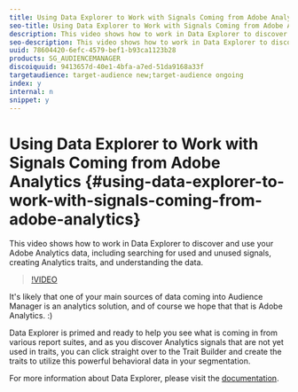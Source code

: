 ```yaml
---
title: Using Data Explorer to Work with Signals Coming from Adobe Analytics
seo-title: Using Data Explorer to Work with Signals Coming from Adobe Analytics
description: This video shows how to work in Data Explorer to discover and use your Adobe Analytics data, including searching for used and unused signals, creating Analytics traits, and understanding the data.
seo-description: This video shows how to work in Data Explorer to discover and use your Adobe Analytics data, including searching for used and unused signals, creating Analytics traits, and understanding the data.
uuid: 78604420-6efc-4579-bef1-b93ca1123b28
products: SG_AUDIENCEMANAGER
discoiquuid: 9413657d-40e1-4bfa-a7ed-51da9168a33f
targetaudience: target-audience new;target-audience ongoing
index: y
internal: n
snippet: y
---
```


# Using Data Explorer to Work with Signals Coming from Adobe Analytics {#using-data-explorer-to-work-with-signals-coming-from-adobe-analytics}

This video shows how to work in Data Explorer to discover and use your Adobe Analytics data, including searching for used and unused signals, creating Analytics traits, and understanding the data.

>[!VIDEO](https://video.tv.adobe.com/v/25150/?quality=12)

It's likely that one of your main sources of data coming into Audience Manager is an analytics solution, and of course we hope that that is Adobe Analytics. :)

Data Explorer is primed and ready to help you see what is coming in from various report suites, and as you discover Analytics signals that are not yet used in traits, you can click straight over to the Trait Builder and create the traits to utilize this powerful behavioral data in your segmentation.

For more information about Data Explorer, please visit the [documentation](https://experiencecloud.adobe.com/resources/help/en_US/aam/data-explorer.html).